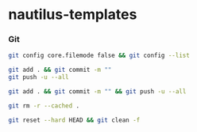 # nautilus-templates

### Git

```sh
git config core.filemode false && git config --list

git add . && git commit -m ""
git push -u --all

git add . && git commit -m "" && git push -u --all

git rm -r --cached .

git reset --hard HEAD && git clean -f
```
